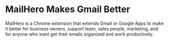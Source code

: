# MailHero Makes Gmail Better
MailHero is a Chrome extension that extends Gmail or Google Apps to make it better for business owners, support team, sales people, marketing, and for anyone who want get their emails organized and work productively.
